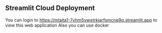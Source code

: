 ## Streamlit Cloud Deployment 
You can login to https://mlaita1-7vhm5vwxtrkjarfsmcne9q.streamlit.app to view this web application 
Also you can use docker 

